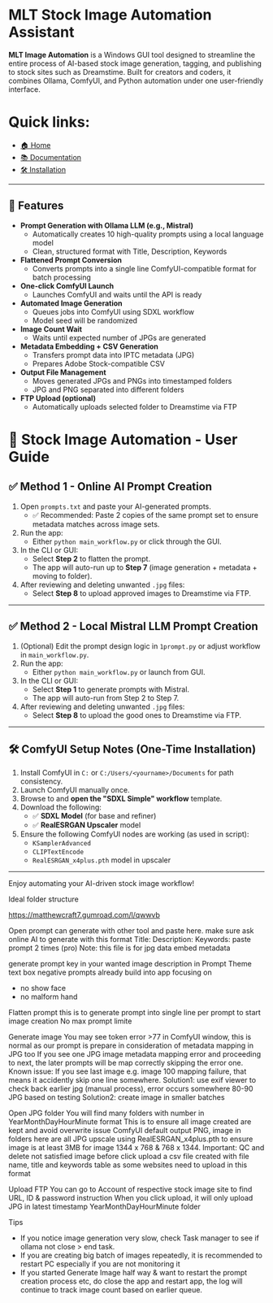 # MLT Stock Image Automation Assistant

**MLT Image Automation** is a Windows GUI tool designed to streamline the entire process of AI-based stock image generation, tagging, and publishing to stock sites such as Dreamstime. Built for creators and coders, it combines Ollama, ComfyUI, and Python automation under one user-friendly interface.

# Quick links:
- [🏠 Home](README.md)
- [📚 Documentation](docs/Documentation.md)
- [🛠 Installation](docs/INSTALLATION_GUIDE.md)



---

## 🚀 Features

- **Prompt Generation with Ollama LLM (e.g., Mistral)**
  - Automatically creates 10 high-quality prompts using a local language model
  - Clean, structured format with Title, Description, Keywords
- **Flattened Prompt Conversion**
  - Converts prompts into a single line ComfyUI-compatible format for batch processing
- **One-click ComfyUI Launch**
  - Launches ComfyUI and waits until the API is ready
- **Automated Image Generation**
  - Queues jobs into ComfyUI using SDXL workflow
  - Model seed will be randomized
- **Image Count Wait**
  - Waits until expected number of JPGs are generated
- **Metadata Embedding + CSV Generation**
  - Transfers prompt data into IPTC metadata (JPG)
  - Prepares Adobe Stock-compatible CSV
- **Output File Management**
  - Moves generated JPGs and PNGs into timestamped folders
  - JPG and PNG separated into different folders
- **FTP Upload (optional)**
  - Automatically uploads selected folder to Dreamstime via FTP

# 📘 Stock Image Automation - User Guide

## ✅ Method 1 - Online AI Prompt Creation

1. Open `prompts.txt` and paste your AI-generated prompts.
   - ✅ Recommended: Paste 2 copies of the same prompt set to ensure metadata matches across image sets.
2. Run the app:
   - Either `python main_workflow.py` or click through the GUI.
3. In the CLI or GUI:
   - Select **Step 2** to flatten the prompt.
   - The app will auto-run up to **Step 7** (image generation + metadata + moving to folder).
4. After reviewing and deleting unwanted `.jpg` files:
   - Select **Step 8** to upload approved images to Dreamstime via FTP.

---

## ✅ Method 2 - Local Mistral LLM Prompt Creation

1. (Optional) Edit the prompt design logic in `1prompt.py` or adjust workflow in `main_workflow.py`.
2. Run the app:
   - Either `python main_workflow.py` or launch from GUI.
3. In the CLI or GUI:
   - Select **Step 1** to generate prompts with Mistral.
   - The app will auto-run from Step 2 to Step 7.
4. After reviewing and deleting unwanted `.jpg` files:
   - Select **Step 8** to upload the good ones to Dreamstime via FTP.

---

## 🛠 ComfyUI Setup Notes (One-Time Installation)

1. Install ComfyUI in `C:` or `C:/Users/<yourname>/Documents` for path consistency.
2. Launch ComfyUI manually once.
3. Browse to and **open the "SDXL Simple" workflow** template.
4. Download the following:
   - ✅ **SDXL Model** (for base and refiner)
   - ✅ **RealESRGAN Upscaler** model
5. Ensure the following ComfyUI nodes are working (as used in script):
   - `KSamplerAdvanced`
   - `CLIPTextEncode`
   - `RealESRGAN_x4plus.pth` model in upscaler

---

Enjoy automating your AI-driven stock image workflow!





Ideal folder structure

https://matthewcraft7.gumroad.com/l/qwwvb




Open prompt
can generate with other tool and paste here.
make sure ask online AI to generate with this format
	Title:
	Description:
	Keywords:
paste prompt 2 times (pro)
Note: this file is for jpg data embed metadata

generate prompt
key in your wanted image description in Prompt Theme text box
negative prompts already build into app focusing on
- no show face
- no malform hand

Flatten prompt
this is to generate prompt into single line per prompt to start image creation
No max prompt limite


Generate image
You may see token error >77 in ComfyUI window, this is normal as our prompt is prepare in consideration of metadata mapping in JPG too
If you see one JPG image metadata mapping error and proceeding to next, the later prompts will be map correctly skipping the error one.
Known issue:  If you see last image e.g. image 100 mapping failure, that means it accidently skip one line somewhere.
Solution1: use exif viewer to check back earlier jpg (manual process), error occurs somewhere 80-90 JPG based on testing
Solution2: create image in smaller batches

Open JPG folder
You will find many folders with number in YearMonthDayHourMinute format
This is to ensure all image created are kept and avoid overwrite issue
ComfyUI default output PNG, image in folders here are all JPG upscale using RealESRGAN_x4plus.pth to ensure image is at least 3MB for image 1344 x 768 & 768 x 1344.
Important: QC and delete not satisfied image before click upload
a csv file created with file name, title and keywords table as some websites need to upload in this format


Upload FTP
You can go to Account of respective stock image site to find URL, ID & password instruction 
When you click upload, it will only upload JPG in latest timestamp YearMonthDayHourMinute folder

Tips
- If you notice image generation very slow, check Task manager to see if ollama not close > end task.
- If you are creating big batch of images repeatedly, it is recommended to restart PC especially if you are not monitoring it
- If you started Generate Image half way & want to restart the prompt creation process etc, do close the app and restart app, the log will continue to track image count based on earlier queue.





